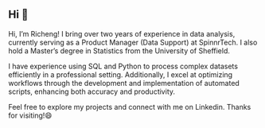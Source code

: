 ## Hi 👋

Hi, I’m Richeng! I bring over two years of experience in data analysis, currently serving as a Product Manager (Data Support) at SpinnrTech. I also hold a Master’s degree in Statistics from the University of Sheffield.

I have experience using SQL and Python to process complex datasets efficiently in a professional setting. Additionally, I excel at optimizing workflows through the development and implementation of automated scripts, enhancing both accuracy and productivity.

Feel free to explore my projects and connect with me on Linkedin. Thanks for visiting!😄
<!--
**atomxu10/atomxu10** is a ✨ _special_ ✨ repository because its `README.md` (this file) appears on your GitHub profile.

Here are some ideas to get you started:

- 🔭 I’m currently working on ...
- 🌱 I’m currently learning ...
- 👯 I’m looking to collaborate on ...
- 🤔 I’m looking for help with ...
- 💬 Ask me about ...
- 📫 How to reach me: ...
- 😄 Pronouns: ...
- ⚡ Fun fact: ...
-->
